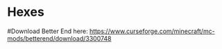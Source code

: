 # Hexes
#Download Better End here: https://www.curseforge.com/minecraft/mc-mods/betterend/download/3300748
